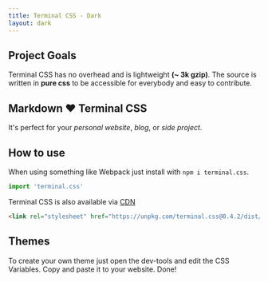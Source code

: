 ```yaml
---
title: Terminal CSS - Dark
layout: dark
---
```


## Project Goals

Terminal CSS has no overhead and is lightweight **(~ 3k gzip)**. 
The source is written in **pure css** to be accessible for everybody and easy to contribute.

## Markdown ❤️ Terminal CSS 

It's perfect for your *personal website*, *blog*, or *side project*.

## How to use

When using something like Webpack just install with `npm i terminal.css`.

```js
import 'terminal.css'
```

Terminal CSS is also available via [CDN](https://unpkg.com/terminal.css@0.4.2/dist/terminal.min.css)

```html
<link rel="stylesheet" href="https://unpkg.com/terminal.css@0.4.2/dist/terminal.min.css" />
```

## Themes

To create your own theme just open the dev-tools and edit the CSS Variables. Copy and paste it to your website. Done!